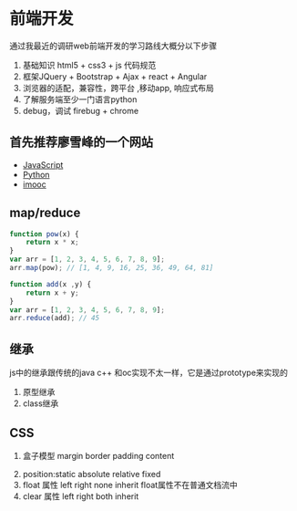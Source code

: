 # 前端开发 #
通过我最近的调研web前端开发的学习路线大概分以下步骤
1. 基础知识 html5 + css3 + js 代码规范
2. 框架JQuery + Bootstrap + Ajax + react + Angular
3. 浏览器的适配，兼容性，跨平台 ,移动app, 响应式布局
4. 了解服务端至少一门语言python
5. debug，调试 firebug + chrome


## 首先推荐廖雪峰的一个网站 ##

- [JavaScript](http://www.liaoxuefeng.com/wiki/001434446689867b27157e896e74d51a89c25cc8b43bdb3000/001434499832124d97d77b00706461f9daf1a390b75ade1000)
- [Python](http://www.liaoxuefeng.com/wiki/0014316089557264a6b348958f449949df42a6d3a2e542c000)
- [imooc](http://www.imooc.com/)

## map/reduce ##

``` javascript
function pow(x) {
    return x * x;
}
var arr = [1, 2, 3, 4, 5, 6, 7, 8, 9];
arr.map(pow); // [1, 4, 9, 16, 25, 36, 49, 64, 81]
```


<!-- [x1, x2, x3, x4].reduce(f) = f(f(f(x1, x2), x3), x4) -->

``` javascript
function add(x ,y) {
    return x + y;
}
var arr = [1, 2, 3, 4, 5, 6, 7, 8, 9];
arr.reduce(add); // 45
```

## 继承 ##
js中的继承跟传统的java c++ 和oc实现不太一样，它是通过prototype来实现的
1. 原型继承
2. class继承


## CSS ##

1. 盒子模型 margin border padding content
<!-- 定位相关的  -->
2. position:static absolute relative fixed
3. float 属性 left right none inherit float属性不在普通文档流中
4. clear 属性 left right both inherit

